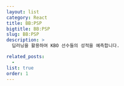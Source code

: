 ```yaml
---
layout: list
category: React
title: BB:PSP
bigtitle: BB:PSP
slug: BB:PSP
description: >
  딥러닝을 활용하여 KBO 선수들의 성적을 예측합니다.

related_posts:
  -
list: true
order: 1
---
```

